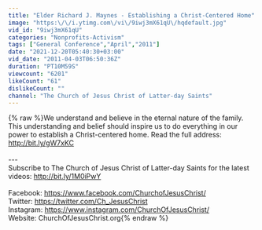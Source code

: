 ```yaml
---
title: "Elder Richard J. Maynes - Establishing a Christ-Centered Home"
image: "https:\/\/i.ytimg.com\/vi\/9iwj3mX61qU\/hqdefault.jpg"
vid_id: "9iwj3mX61qU"
categories: "Nonprofits-Activism"
tags: ["General Conference","April","2011"]
date: "2021-12-20T05:40:30+03:00"
vid_date: "2011-04-03T06:50:36Z"
duration: "PT10M59S"
viewcount: "6201"
likeCount: "61"
dislikeCount: ""
channel: "The Church of Jesus Christ of Latter-day Saints"
---
```

{% raw %}We understand and believe in the eternal nature of the family. This understanding and belief should inspire us to do everything in our power to establish a Christ-centered home. Read the full address: <a rel="nofollow" target="blank" href="http://bit.ly/gW7xKC">http://bit.ly/gW7xKC</a><br /><br />---<br />Subscribe to The Church of Jesus Christ of Latter-day Saints for the latest videos: <a rel="nofollow" target="blank" href="http://bit.ly/1M0iPwY">http://bit.ly/1M0iPwY</a> <br /><br />Facebook: <a rel="nofollow" target="blank" href="https://www.facebook.com/ChurchofJesusChrist/">https://www.facebook.com/ChurchofJesusChrist/</a><br />Twitter: <a rel="nofollow" target="blank" href="https://twitter.com/Ch_JesusChrist">https://twitter.com/Ch_JesusChrist</a><br />Instagram: <a rel="nofollow" target="blank" href="https://www.instagram.com/ChurchOfJesusChrist/">https://www.instagram.com/ChurchOfJesusChrist/</a><br />Website: ChurchOfJesusChrist.org{% endraw %}
